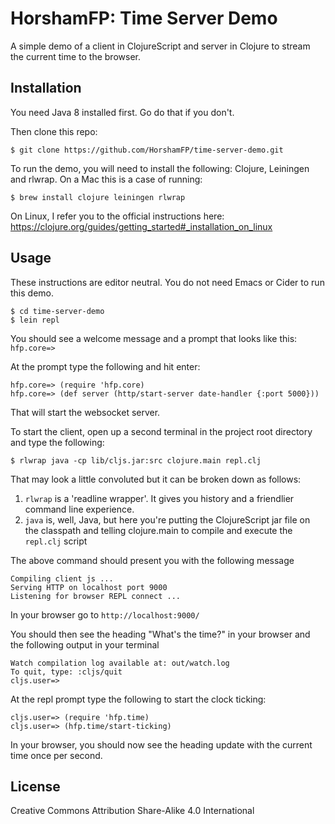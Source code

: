 # HorshamFP: Time Server Demo

A simple demo of a client in ClojureScript and server in Clojure to
stream the current time to the browser.

## Installation

You need Java 8 installed first. Go do that if you don't.

Then clone this repo:

    $ git clone https://github.com/HorshamFP/time-server-demo.git

To run the demo, you will need to install the following: Clojure,
Leiningen and rlwrap. On a Mac this is a case of running:

    $ brew install clojure leiningen rlwrap

On Linux, I refer you to the official instructions here:
https://clojure.org/guides/getting_started#_installation_on_linux

## Usage

These instructions are editor neutral. You do not need Emacs or Cider to
run this demo.

    $ cd time-server-demo
    $ lein repl


You should see a welcome message and a prompt that looks like this:
`hfp.core=>`

At the prompt type the following and hit enter:

    hfp.core=> (require 'hfp.core)
    hfp.core=> (def server (http/start-server date-handler {:port 5000}))

That will start the websocket server.

To start the client, open up a second terminal in the project root
directory and type the following:

    $ rlwrap java -cp lib/cljs.jar:src clojure.main repl.clj

That may look a little convoluted but it can be broken down as follows:

1. `rlwrap` is a 'readline wrapper'. It gives you history and a
   friendlier command line experience.
2. `java` is, well, Java, but here you're putting the ClojureScript jar
   file on the classpath and telling clojure.main to compile and execute
   the `repl.clj` script

The above command should present you with the following message

~~~~
Compiling client js ...
Serving HTTP on localhost port 9000
Listening for browser REPL connect ...
~~~~

In your browser go to `http://localhost:9000/`

You should then see the heading "What's the time?" in your browser and
the following output in your terminal

~~~~
Watch compilation log available at: out/watch.log
To quit, type: :cljs/quit
cljs.user=>
~~~~

At the repl prompt type the following to start the clock ticking:

    cljs.user=> (require 'hfp.time)
    cljs.user=> (hfp.time/start-ticking)

In your browser, you should now see the heading update with the current
time once per second.

## License

Creative Commons Attribution Share-Alike 4.0 International
